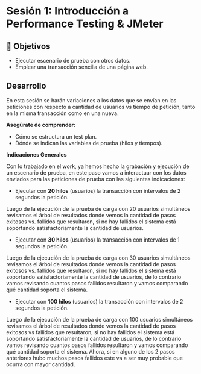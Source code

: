 # Sesión 1: Introducción a Performance Testing & JMeter 

## :dart: Objetivos

- Ejecutar escenario de prueba con otros datos.
- Emplear una transacción sencilla de una página web.


## Desarrollo

En esta sesión se harán variaciones a los datos que se envían en las peticiones con respecto a cantidad de usuarios vs tiempo de petición, tanto en la misma transacción como en una nueva.

**Asegúrate de comprender:**

- Cómo se estructura un test plan.
- Dónde se indican las variables de prueba (hilos y tiempos).

**Indicaciones Generales**

Con lo trabajado en el work, ya hemos hecho la grabación y ejecución de un escenario de prueba, en este paso vamos a interactuar con los datos enviados para las peticiones de prueba con las siguientes indicaciones:

* Ejecutar con **20 hilos** (usuarios) la transacción con intervalos de 2 segundos la petición.

Luego de la ejecución de la prueba de carga con 20 usuarios simultáneos revisamos el árbol de resultados donde vemos la cantidad de pasos exitosos vs. fallidos que resultaron, si no hay fallidos el sistema está soportando satisfactoriamente la cantidad de usuarios.

* Ejecutar con **30 hilos** (usuarios) la transacción con intervalos de 1 segundos la petición.

Luego de la ejecución de la prueba de carga con 30 usuarios simultáneos revisamos el árbol de resultados donde vemos la cantidad de pasos exitosos vs. fallidos que resultaron, si no hay fallidos el sistema está soportando satisfactoriamente la cantidad de usuarios, de lo contrario vamos revisando cuantos pasos fallidos resultaron y vamos comparando qué cantidad soporta el sistema.

* Ejecutar con **100 hilos** (usuarios) la transacción con intervalos de 2 segundos la petición.

Luego de la ejecución de la prueba de carga con 100 usuarios simultáneos revisamos el árbol de resultados donde vemos la cantidad de pasos exitosos vs fallidos que resultaron, si no hay fallidos el sistema está soportando satisfactoriamente la cantidad de usuarios, de lo contrario vamos revisando cuantos pasos fallidos resultaron y vamos comparando qué cantidad soporta el sistema. Ahora, si en alguno de los 2 pasos anteriores hubo muchos pasos fallidos este va a ser muy probable que ocurra con mayor cantidad.
